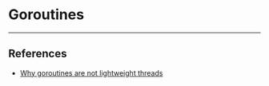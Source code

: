 # Goroutines

---

## References

* [Why goroutines are not lightweight threads](https://codeburst.io/why-goroutines-are-not-lightweight-threads-7c460c1f155f)